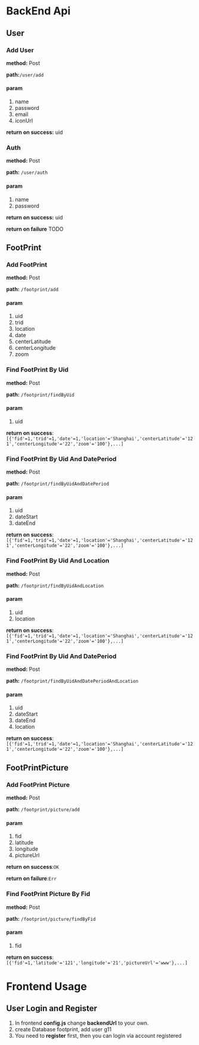 # BackEnd Api

## User

### Add User

**method:** Post

**path:**`/user/add`

#### param

1. name
2. password
3. email
4. iconUrl

**return on success:** uid

### Auth

**method:** Post

**path:** `/user/auth`

#### param

1. name
2. password

**return on success:** uid

**return on failure** TODO

## FootPrint

### Add FootPrint

**method:** Post

**path:** `/footprint/add`

#### param

1. uid
2. trid
3. location
4. date
5. centerLatitude
6. centerLongitude
7. zoom

### Find FootPrint By Uid

**method:** Post

**path:** `/footprint/findByUid`

#### param

1. uid

**return on success**:`[{'fid'=1,'trid'=1,'date'=1,'location'='Shanghai','centerLatitude'='121','centerLongitude'='22','zoom'='100'},...]`

### Find FootPrint By Uid And DatePeriod

**method:** Post

**path:** `/footprint/findByUidAndDatePeriod`

#### param

1. uid
2. dateStart
3. dateEnd

**return on success**:`[{'fid'=1,'trid'=1,'date'=1,'location'='Shanghai','centerLatitude'='121','centerLongitude'='22','zoom'='100'},...]`

### Find FootPrint By Uid And Location

**method:** Post

**path:** `/footprint/findByUidAndLocation`

#### param

1. uid
2. location

**return on success**:`[{'fid'=1,'trid'=1,'date'=1,'location'='Shanghai','centerLatitude'='121','centerLongitude'='22','zoom'='100'},...]`

### Find FootPrint By Uid And DatePeriod

**method:** Post

**path:** `/footprint/findByUidAndDatePeriodAndLocation`

#### param

1. uid
2. dateStart
3. dateEnd
4. location

**return on success**:`[{'fid'=1,'trid'=1,'date'=1,'location'='Shanghai','centerLatitude'='121','centerLongitude'='22','zoom'='100'},...]`

## FootPrintPicture

### Add FootPrint Picture

**method:** Post

**path:** `/footprint/picture/add`

#### param

1. fid
2. latitude
3. longitude
4. pictureUrl

**return on success**:`OK`

**return on failure**:`Err`

### Find FootPrint Picture By Fid

**method:** Post

**path:** `/footprint/picture/findByFid`

#### param

1. fid

**return on success**:`[{'fid'=1,'latitude'='121','longitude'='21','pictureUrl'='www'},...]`

# Frontend Usage

## User Login and Register

1. In frontend  **config.js**  change **backendUrl** to your own.
2. create Database footprint, add user g11
3. You need to **register** first, then you can login via account registered

## 